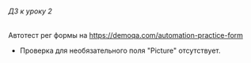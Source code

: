###### ДЗ к уроку 2

Автотест рег формы на https://demoqa.com/automation-practice-form

* Проверка для необязательного поля "Picture" отсутствует.